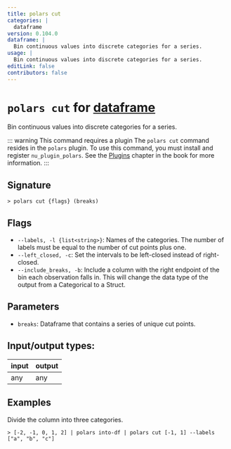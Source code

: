 ```yaml
---
title: polars cut
categories: |
  dataframe
version: 0.104.0
dataframe: |
  Bin continuous values into discrete categories for a series.
usage: |
  Bin continuous values into discrete categories for a series.
editLink: false
contributors: false
---
```

<!-- This file is automatically generated. Please edit the command in https://github.com/nushell/nushell instead. -->

# `polars cut` for [dataframe](/commands/categories/dataframe.md)

<div class='command-title'>Bin continuous values into discrete categories for a series.</div>

::: warning This command requires a plugin
The `polars cut` command resides in the `polars` plugin.
To use this command, you must install and register `nu_plugin_polars`.
See the [Plugins](/book/plugins.html) chapter in the book for more information.
:::


## Signature

```> polars cut {flags} (breaks)```

## Flags

 -  `--labels, -l {list<string>}`: Names of the categories. The number of labels must be equal to the number of cut points plus one.
 -  `--left_closed, -c`: Set the intervals to be left-closed instead of right-closed.
 -  `--include_breaks, -b`: Include a column with the right endpoint of the bin each observation falls in. This will change the data type of the output from a Categorical to a Struct.

## Parameters

 -  `breaks`: Dataframe that contains a series of unique cut points.


## Input/output types:

| input | output |
| ----- | ------ |
| any   | any    |
## Examples

Divide the column into three categories.
```nu
> [-2, -1, 0, 1, 2] | polars into-df | polars cut [-1, 1] --labels ["a", "b", "c"]

```

